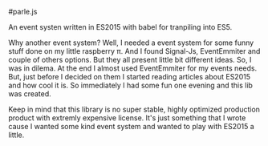 #parle.js 

An event systen written in ES2015 with babel for tranpiling into ES5.

Why another event system? Well, I needed a event system for some funny stuff 
done on my little raspberry π. And I found Signal-Js, EventEmmiter and couple 
of others options. But they all present little bit different ideas. So, 
I was in dilema. At the end I almost used EventEmmiter for my events needs. 
But, just before I decided on them I started reading articles about ES2015
and how cool it is. So immediately I had some fun one evening and this lib
was created.

Keep in mind that this library is no super stable, highly optimized 
production product with extremly expensive license. It's just something
that I wrote cause I wanted some kind event system and wanted to play
with ES2015 a little.
